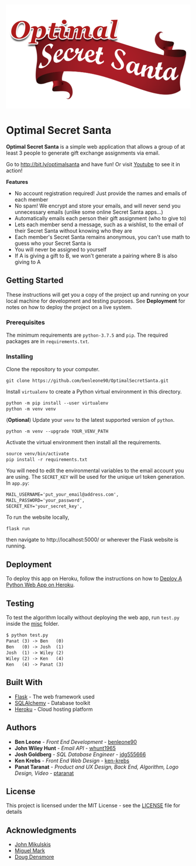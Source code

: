 [<img src="https://raw.githubusercontent.com/benleone90/OptimalSecretSanta/master/static/logo.png">](http://optimal-secret-santa.herokuapp.com/)

# Optimal Secret Santa

**Optimal Secret Santa** is a simple web application that allows a group of at least 3 people to generate gift exchange assignments via email.

Go to http://bit.ly/optimalsanta and have fun! Or visit [Youtube](https://www.youtube.com/watch?v=0nW2g290Akk) to see it in action!

**Features**
* No account registration required! Just provide the names and emails of each member
* No spam! We encrypt and store your emails, and will never send you unnecessary emails (unlike some online Secret Santa apps...)
* Automatically emails each person their gift assignment (who to give to)
* Lets each member send a message, such as a wishlist, to the email of their Secret Santa without knowing who they are
* Each member's Secret Santa remains anonymous, you can't use math to guess who your Secret Santa is
* You will never be assigned to yourself
* If A is giving a gift to B, we won't generate a pairing where B is also giving to A

## Getting Started

These instructions will get you a copy of the project up and running on your local machine for development and testing purposes. See **Deployment** for notes on how to deploy the project on a live system.

### Prerequisites

The minimum requirements are `python-3.7.5` and `pip`.
The required packages are in `requirements.txt`.

### Installing

Clone the repository to your computer.

```
git clone https://github.com/benleone90/OptimalSecretSanta.git
```
Install `virtualenv` to create a Python virtual environment in this directory.
```
python -m pip install --user virtualenv
python -m venv venv
```
(**Optional**) Update your `venv` to the latest supported version of `python`.
```
python -m venv --upgrade YOUR_VENV_PATH
```
Activate the virtual environment then install all the requirements.
```
source venv/bin/activate
pip install -r requirements.txt
```
You will need to edit the environmental variables to the email account you are using. The `SECRET_KEY` will be used for the unique url token generation.
In `app.py`:
```
MAIL_USERNAME='put_your_email@address.com',
MAIL_PASSWORD='your_password',
SECRET_KEY='your_secret_key',
```
To run the website locally,
```
flask run
```
then navigate to http://localhost:5000/ or wherever the Flask website is running.

## Deployment

To deploy this app on Heroku, follow the instructions on how to [Deploy A Python Web App on Heroku](https://gist.github.com/bradtraversy/0029d655269c8a972df726ed0ac56b88).

## Testing

To test the algorithm locally without deploying the web app, run `test.py` inside the [misc](misc) folder.
```
$ python test.py
Panat (3) -> Ben   (0)
Ben   (0) -> Josh  (1)
Josh  (1) -> Wiley (2)
Wiley (2) -> Ken   (4)
Ken   (4) -> Panat (3)

```

## Built With

* [Flask](https://palletsprojects.com/p/flask/) - The web framework used
* [SQLAlchemy](https://www.sqlalchemy.org/) - Database toolkit
* [Heroku](https://www.heroku.com/) - Cloud hosting platform

## Authors

* **Ben Leone** - *Front End Development* - [benleone90](https://github.com/benleone90)
* **John Wiley Hunt** - *Email API* - [whunt1965](https://github.com/whunt1965)
* **Josh Goldberg** - *SQL Database Engineer* - [jdg555666](https://github.com/jdg555666)
* **Ken Krebs** - *Front End Web Design* - [ken-krebs](https://github.com/ken-krebs)
* **Panat Taranat** - *Product and UX Design, Back End, Algorithm, Logo Design, Video* - [ptaranat](https://github.com/ptaranat)

## License

This project is licensed under the MIT License - see the [LICENSE](LICENSE) file for details

## Acknowledgments

* [John Mikulskis](https://github.com/jkulskis)
* [Miguel Mark](https://github.com/mmark9)
* [Doug Densmore](https://github.com/ddensmore)

